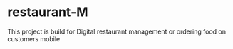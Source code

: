 # restaurant-M
This project is build for Digital restaurant management or ordering food on customers mobile
